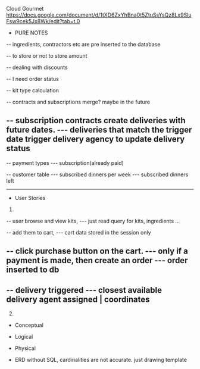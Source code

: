 

Cloud Gourmet
https://docs.google.com/document/d/1tXD6ZxYhBna0t5ZtuSsYsQz8Lx9SluFsw9cek5Jx8Wk/edit?tab=t.0


- PURE NOTES

-- ingredients, contractors etc are pre inserted to the database

-- to store or not to store amount

-- dealing with discounts

-- I need order status

-- kit type calculation

-- contracts and subscriptions merge? maybe in the future

-- subscription contracts create deliveries with future dates.
--- deliveries that match the trigger date trigger delivery agency to update delivery status
-- 



-- payment types
--- subscription(already paid)

-- customer table
--- subscribed dinners per week
--- subscribed dinners left


--------------------------------------------------------

- User Stories

1.
-- user browse and view kits, 
--- just read query for kits, ingredients ... 

-- add them to cart, 
--- cart data stored in the session only

-- click purchase button on the cart.
--- only if a payment is made, then create an order
--- order inserted to db
--
-- delivery triggered
--- closest available delivery agent assigned | coordinates
-- 


2.






- Conceptual 
- Logical
- Physical


- ERD without SQL, cardinalities are not accurate. just drawing template
